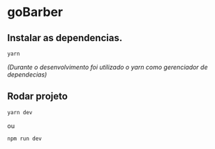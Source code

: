 # goBarber

## Instalar as dependencias.

```bash
yarn
```
_(Durante o desenvolvimento foi utilizado o yarn como gerenciador de dependecias)_

## Rodar projeto

```bash
yarn dev
```

ou

```bash
npm run dev
```
